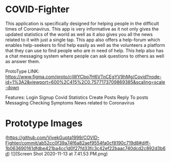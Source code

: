 # COVID-Fighter
This application is specifically designed for helping people in the difficult times of Coronavirus. This app is very informative as it not only gives the updated statistics of the world as well as it also gives you all the news related to it with just a single tap. This app also offers a help-forum which enables help-seekers to find help easily as well as the volunteers a platform that they can use to find people who are in need of help. This help also has a chat messaging system where people can ask questions to others as well as answer them.

ProtoType LINK: https://www.figma.com/proto/cjWYCbq7H6VTnCEgYV9hMg/Covid?node-id=1%3A2&viewport=600%2C415%2C0.7577173709869385&scaling=scale-down

Features:
Login
Signup
Covid Statistics
Create Posts
Reply To posts
Messaging
Checking Symptoms
News related to Coronavirus

# Prototype Images 
(https://github.com/VivekGupta1999/COVID-Fighter/commit/ab52cc0f39a74f6a82aef9554fa0cf8190c719d8#diff-1b063690161dfdbe421ba4cc1d0f27fd33fc3c42ef22baac740dcd2c892d3b6d)
![](Screen Shot 2020-11-13 at 7.41.53 PM.png)


